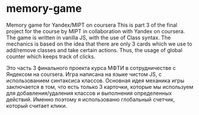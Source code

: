 # memory-game
Memory game for Yandex/MIPT on coursera
This is part 3 of the final project for the course by MIPT in collaboration with Yandex on coursera.
The game is written in vanilla JS, with the use of Class syntax. The mechanics is based on the idea 
that there are only 3 cards which we use to add/remove classes and take certain actions. Thus, the usage of global counter 
which keeps track of clicks.

Это часть 3 финального проекта курса МФТИ в сотрудничестве с Яндексом на coursera.
Игра написана на языке чистом JS, с использованием синтаксиса классов. Основная идея механика игры заключается в том, что 
есть только 3 карточки, которые мы используем для добавления/удаления классов и выполнения определенных действий. 
Именно поэтому я использованю глобальный счетчик, который считает клики.

